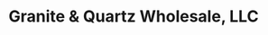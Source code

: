 ---
title: "Granite & Quartz Wholesale, LLC"
url: /wilder/granite-and-quartz-wholesale-llc/
shop: tiles
---